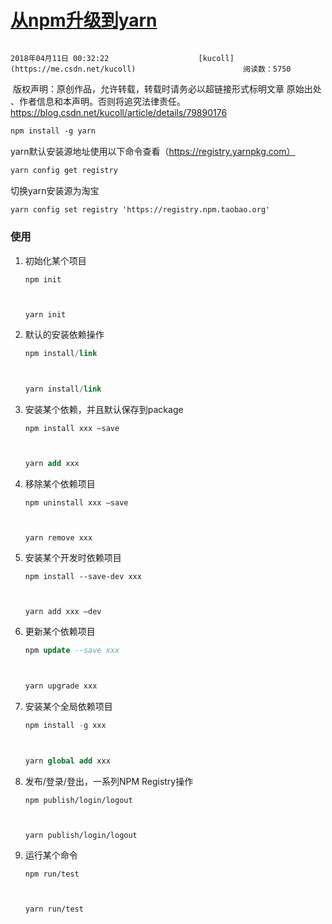 # [从npm升级到yarn](https://blog.csdn.net/kucoll/article/details/79890176)

 																				2018年04月11日 00:32:22 					[kucoll](https://me.csdn.net/kucoll) 						阅读数：5750 						 																															

 									

​                   					 							 					                   					 					版权声明：原创作品，允许转载，转载时请务必以超链接形式标明文章 原始出处 、作者信息和本声明。否则将追究法律责任。					https://blog.csdn.net/kucoll/article/details/79890176				

```html
npm install -g yarn
```

yarn默认安装源地址使用以下命令查看（https://registry.yarnpkg.com）

```html
yarn config get registry
```

切换yarn安装源为淘宝

```html
yarn config set registry 'https://registry.npm.taobao.org'
```



### 使用

1. 初始化某个项目

   ```
   npm init
   
   
   
   yarn init
   ```

2. 默认的安装依赖操作

   ```sql
   npm install/link
   
   
   
   yarn install/link
   ```

3. 安装某个依赖，并且默认保存到package

   ```sql
   npm install xxx —save
   
   
   
   yarn add xxx
   ```

4. 移除某个依赖项目

   ```
   npm uninstall xxx —save
   
   
   
   yarn remove xxx
   ```

5. 安装某个开发时依赖项目

   ```
   npm install --save-dev xxx 
   
   
   
   yarn add xxx —dev
   ```

6. 更新某个依赖项目

   ```sql
   npm update --save xxx
   
   
   
   yarn upgrade xxx
   ```

7. 安装某个全局依赖项目

   ```sql
   npm install -g xxx 
   
   
   
   yarn global add xxx
   ```

8. 发布/登录/登出，一系列NPM Registry操作

   ```
   npm publish/login/logout
   
   
   
   yarn publish/login/logout
   ```

9. 运行某个命令

   ```
   npm run/test
   
   
   
   yarn run/test
   ```
